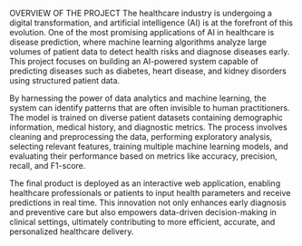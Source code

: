 OVERVIEW OF THE PROJECT
The healthcare industry is undergoing a digital transformation, and artificial intelligence (AI) is at the forefront of this evolution. One of the most promising applications of AI in healthcare is disease prediction, where machine learning algorithms analyze large volumes of patient data to detect health risks and diagnose diseases early. This project focuses on building an AI-powered system capable of predicting diseases such as diabetes, heart disease, and kidney disorders using structured patient data.

By harnessing the power of data analytics and machine learning, the system can identify patterns that are often invisible to human practitioners. The model is trained on diverse patient datasets containing demographic information, medical history, and diagnostic metrics. The process involves cleaning and preprocessing the data, performing exploratory analysis, selecting relevant features, training multiple machine learning models, and evaluating their performance based on metrics like accuracy, precision, recall, and F1-score.

The final product is deployed as an interactive web application, enabling healthcare professionals or patients to input health parameters and receive predictions in real time. This innovation not only enhances early diagnosis and preventive care but also empowers data-driven decision-making in clinical settings, ultimately contributing to more efficient, accurate, and personalized healthcare delivery.
